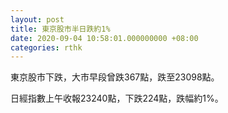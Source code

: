 ```yaml
---
layout: post
title: 東京股市半日跌約1%
date: 2020-09-04 10:58:01.000000000 +08:00
categories: rthk
---
```


東京股市下跌，大市早段曾跌367點，跌至23098點。

日經指數上午收報23240點，下跌224點，跌幅約1%。
